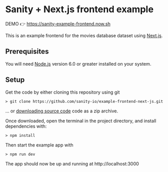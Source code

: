 Sanity + Next.js frontend example
===

DEMO 👉 https://sanity-example-frontend.now.sh

This is an example frontend for the movies database dataset using [Next.js](https://github.com/zeit/next.js/).

## Prerequisites
You will need [Node.js](https://nodejs.org) version 6.0 or greater installed on your system.

## Setup

Get the code by either cloning this repository using git

    > git clone https://github.com/sanity-io/example-frontend-next-js.git

... or [downloading source code](https://github.com/sanity-io/example-frontend-next-js/archive/master.zip) code as a zip archive.

Once downloaded, open the terminal in the project directory, and install dependencies with:

    > npm install

Then start the example app with

    > npm run dev

The app should now be up and running at http://localhost:3000